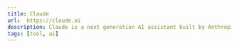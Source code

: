 ```yaml
---
title: Claude
url:  https://claude.ai
description: Claude is a next generation AI assistant built by Anthropic and trained to be safe, accurate, and secure to help you do your best work.
tags: [tool, ai]
---
```

